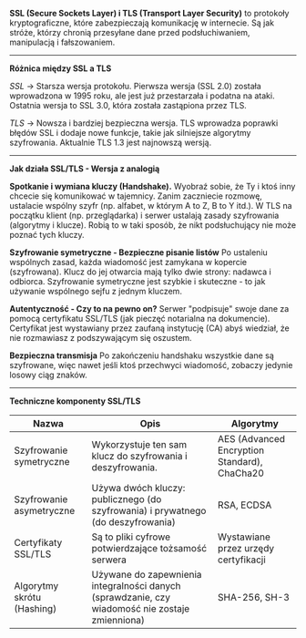 **SSL (Secure Sockets Layer) i TLS (Transport Layer Security)** to protokoły kryptograficzne, które zabezpieczają komunikację w internecie. Są jak stróże, którzy chronią przesyłane dane przed podsłuchiwaniem, manipulacją i fałszowaniem.

---
**Różnica między SSL a TLS**

*SSL* -> Starsza wersja protokołu. Pierwsza wersja (SSL 2.0) została wprowadzona w 1995 roku, ale jest już przestarzała i podatna na ataki. Ostatnia wersja to SSL 3.0, która została zastąpiona przez TLS.

*TLS* -> Nowsza i bardziej bezpieczna wersja. TLS wprowadza poprawki błędów SSL i dodaje nowe funkcje, takie jak silniejsze algorytmy szyfrowania. Aktualnie TLS 1.3 jest najnowszą wersją.

---
**Jak działa SSL/TLS - Wersja z analogią**

**Spotkanie  i wymiana kluczy (Handshake).**
	Wyobraź sobie, że Ty i ktoś inny chcecie się komunikować w tajemnicy. Zanim zaczniecie rozmowę, ustalacie wspólny szyfr (np. alfabet, w którym A to Z, B to Y itd.).
		W TLS na początku klient (np. przeglądarka) i serwer ustalają zasady szyfrowania (algorytmy i klucze). Robią to w taki sposób, że nikt podsłuchujący nie może poznać tych kluczy.

**Szyfrowanie symetryczne - Bezpieczne pisanie listów**
	Po ustaleniu wspólnych zasad, każda wiadomość jest zamykana w kopercie (szyfrowana). Klucz do jej otwarcia mają tylko dwie strony: nadawca i odbiorca.
		Szyfrowanie symetryczne jest szybkie i skuteczne - to jak używanie wspólnego sejfu z jednym kluczem.

**Autentyczność - Czy to na pewno on?**
	Serwer "podpisuje" swoje dane za pomocą certyfikatu SSL/TLS (jak pieczęć notarialna na dokumencie). Certyfikat jest wystawiany przez zaufaną instytucję (CA) abyś wiedział, że nie rozmawiasz z podszywającym się oszustem.

**Bezpieczna transmisja**
	Po  zakończeniu handshaku wszystkie dane są szyfrowane, więc nawet jeśli ktoś przechwyci wiadomość, zobaczy jedynie losowy ciąg znaków.

---
**Techniczne komponenty SSL/TLS**

| Nazwa                      | Opis                                                                                            | Algorytmy                                    |
| -------------------------- | ----------------------------------------------------------------------------------------------- | -------------------------------------------- |
| Szyfrowanie symetryczne    | Wykorzystuje ten sam klucz do szyfrowania i deszyfrowania.                                      | AES (Advanced Encryption Standard), ChaCha20 |
| Szyfrowanie asymetryczne   | Używa dwóch kluczy: publicznego (do szyfrowania) i prywatnego (do deszyfrowania)                | RSA, ECDSA                                   |
| Certyfikaty SSL/TLS        | Są to pliki cyfrowe potwierdzające tożsamość serwera                                            | Wystawiane przez urzędy certyfikacji         |
| Algorytmy skrótu (Hashing) | Używane do zapewnienia integralności danych (sprawdzanie, czy wiadomość nie zostaje zmienniona) | SHA-256, SH-3                                |
